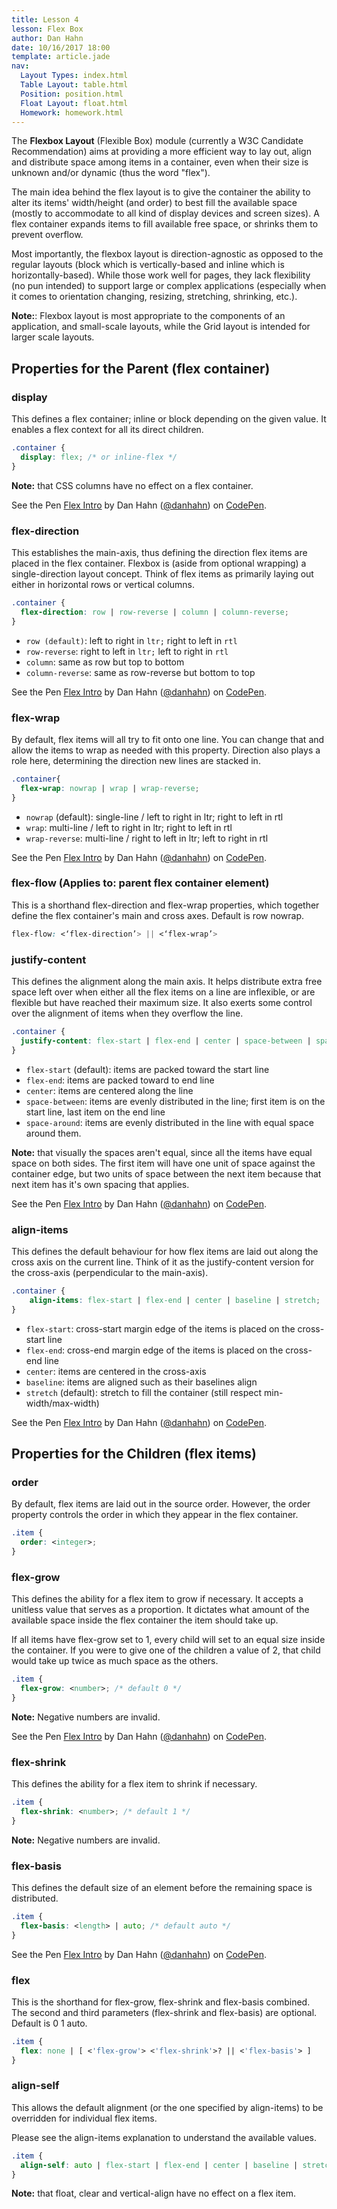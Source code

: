 ```yaml
---
title: Lesson 4
lesson: Flex Box
author: Dan Hahn
date: 10/16/2017 18:00
template: article.jade
nav:
  Layout Types: index.html
  Table Layout: table.html
  Position: position.html
  Float Layout: float.html
  Homework: homework.html
---
```


The **Flexbox Layout** (Flexible Box) module (currently a W3C Candidate Recommendation) aims at providing a more efficient way to lay out, align and distribute space among items in a container, even when their size is unknown and/or dynamic (thus the word "flex").

The main idea behind the flex layout is to give the container the ability to alter its items' width/height (and order) to best fill the available space (mostly to accommodate to all kind of display devices and screen sizes). A flex container expands items to fill available free space, or shrinks them to prevent overflow.

Most importantly, the flexbox layout is direction-agnostic as opposed to the regular layouts (block which is vertically-based and inline which is horizontally-based). While those work well for pages, they lack flexibility (no pun intended) to support large or complex applications (especially when it comes to orientation changing, resizing, stretching, shrinking, etc.).

**Note:**: Flexbox layout is most appropriate to the components of an application, and small-scale layouts, while the Grid layout is intended for larger scale layouts.

## Properties for the Parent (flex container)

### display

This defines a flex container; inline or block depending on the given value. It enables a flex context for all its direct children.
```css
.container {
  display: flex; /* or inline-flex */
}
```
**Note:** that CSS columns have no effect on a flex container.

<p data-height="266" data-theme-id="16874" data-slug-hash="VvzQwP" data-default-tab="result" data-user="danhahn" class='codepen'>See the Pen <a href='http://codepen.io/danhahn/pen/VvzQwP/'>Flex Intro</a> by Dan Hahn (<a href='http://codepen.io/danhahn'>@danhahn</a>) on <a href='http://codepen.io'>CodePen</a>.</p>
<script async src="//assets.codepen.io/assets/embed/ei.js"></script>

### flex-direction

This establishes the main-axis, thus defining the direction flex items are placed in the flex container. Flexbox is (aside from optional wrapping) a single-direction layout concept. Think of flex items as primarily laying out either in horizontal rows or vertical columns.
```css
.container {
  flex-direction: row | row-reverse | column | column-reverse;
}
```
* `row (default)`: left to right in `ltr;` right to left in `rtl`
* `row-reverse`: right to left in `ltr;` left to right in `rtl`
* `column`: same as row but top to bottom
* `column-reverse`: same as row-reverse but bottom to top

<p data-height="266" data-theme-id="16874" data-slug-hash="rOzJNX" data-default-tab="result" data-user="danhahn" class='codepen'>See the Pen <a href='http://codepen.io/danhahn/pen/rOzJNX/'>Flex Intro</a> by Dan Hahn (<a href='http://codepen.io/danhahn'>@danhahn</a>) on <a href='http://codepen.io'>CodePen</a>.</p>
<script async src="//assets.codepen.io/assets/embed/ei.js"></script>

### flex-wrap

By default, flex items will all try to fit onto one line. You can change that and allow the items to wrap as needed with this property. Direction also plays a role here, determining the direction new lines are stacked in.
```css
.container{
  flex-wrap: nowrap | wrap | wrap-reverse;
}
```
* `nowrap` (default): single-line / left to right in ltr; right to left in rtl
* `wrap`: multi-line / left to right in ltr; right to left in rtl
* `wrap-reverse`: multi-line / right to left in ltr; left to right in rtl

<p data-height="266" data-theme-id="16874" data-slug-hash="YyxePZ" data-default-tab="result" data-user="danhahn" class='codepen'>See the Pen <a href='http://codepen.io/danhahn/pen/YyxePZ/'>Flex Intro</a> by Dan Hahn (<a href='http://codepen.io/danhahn'>@danhahn</a>) on <a href='http://codepen.io'>CodePen</a>.</p>
<script async src="//assets.codepen.io/assets/embed/ei.js"></script>

### flex-flow (Applies to: parent flex container element)

This is a shorthand flex-direction and flex-wrap properties, which together define the flex container's main and cross axes. Default is row nowrap.
```css
flex-flow: <‘flex-direction’> || <‘flex-wrap’>
```
### justify-content

This defines the alignment along the main axis. It helps distribute extra free space left over when either all the flex items on a line are inflexible, or are flexible but have reached their maximum size. It also exerts some control over the alignment of items when they overflow the line.
```css
.container {
  justify-content: flex-start | flex-end | center | space-between | space-around;
}
```
* `flex-start` (default): items are packed toward the start line
* `flex-end`: items are packed toward to end line
* `center`: items are centered along the line
* `space-between`: items are evenly distributed in the line; first item is on the start line, last item on the end line
* `space-around`: items are evenly distributed in the line with equal space around them.

**Note:** that visually the spaces aren't equal, since all the items have equal space on both sides. The first item will have one unit of space against the container edge, but two units of space between the next item because that next item has it's own spacing that applies.

<p data-height="266" data-theme-id="16874" data-slug-hash="vNJdOZ" data-default-tab="result" data-user="danhahn" class='codepen'>See the Pen <a href='http://codepen.io/danhahn/pen/vNJdOZ/'>Flex Intro</a> by Dan Hahn (<a href='http://codepen.io/danhahn'>@danhahn</a>) on <a href='http://codepen.io'>CodePen</a>.</p>
<script async src="//assets.codepen.io/assets/embed/ei.js"></script>

### align-items

This defines the default behaviour for how flex items are laid out along the cross axis on the current line. Think of it as the justify-content version for the cross-axis (perpendicular to the main-axis).
```css
.container {
    align-items: flex-start | flex-end | center | baseline | stretch;
}
```
* `flex-start`: cross-start margin edge of the items is placed on the cross-start line
* `flex-end`: cross-end margin edge of the items is placed on the cross-end line
* `center`: items are centered in the cross-axis
* `baseline`: items are aligned such as their baselines align
* `stretch` (default): stretch to fill the container (still respect min-width/max-width)

<p data-height="266" data-theme-id="16874" data-slug-hash="MavQwd" data-default-tab="result" data-user="danhahn" class='codepen'>See the Pen <a href='http://codepen.io/danhahn/pen/MavQwd/'>Flex Intro</a> by Dan Hahn (<a href='http://codepen.io/danhahn'>@danhahn</a>) on <a href='http://codepen.io'>CodePen</a>.</p>
<script async src="//assets.codepen.io/assets/embed/ei.js"></script>

## Properties for the Children (flex items)

### order

By default, flex items are laid out in the source order. However, the order property controls the order in which they appear in the flex container.
```css
.item {
  order: <integer>;
}
```
### flex-grow

This defines the ability for a flex item to grow if necessary. It accepts a unitless value that serves as a proportion. It dictates what amount of the available space inside the flex container the item should take up.

If all items have flex-grow set to 1, every child will set to an equal size inside the container. If you were to give one of the children a value of 2, that child would take up twice as much space as the others.
```css
.item {
  flex-grow: <number>; /* default 0 */
}
```
**Note:** Negative numbers are invalid.

<p data-height="266" data-theme-id="16874" data-slug-hash="gaxvge" data-default-tab="result" data-user="danhahn" class='codepen'>See the Pen <a href='http://codepen.io/danhahn/pen/gaxvge/'>Flex Intro</a> by Dan Hahn (<a href='http://codepen.io/danhahn'>@danhahn</a>) on <a href='http://codepen.io'>CodePen</a>.</p>
<script async src="//assets.codepen.io/assets/embed/ei.js"></script>

### flex-shrink

This defines the ability for a flex item to shrink if necessary.
```css
.item {
  flex-shrink: <number>; /* default 1 */
}
```
**Note:** Negative numbers are invalid.

### flex-basis
This defines the default size of an element before the remaining space is distributed.
```css
.item {
  flex-basis: <length> | auto; /* default auto */
}
```
<p data-height="266" data-theme-id="16874" data-slug-hash="NGvydE" data-default-tab="result" data-user="danhahn" class='codepen'>See the Pen <a href='http://codepen.io/danhahn/pen/NGvydE/'>Flex Intro</a> by Dan Hahn (<a href='http://codepen.io/danhahn'>@danhahn</a>) on <a href='http://codepen.io'>CodePen</a>.</p>
<script async src="//assets.codepen.io/assets/embed/ei.js"></script>

### flex

This is the shorthand for flex-grow, flex-shrink and flex-basis combined. The second and third parameters (flex-shrink and flex-basis) are optional. Default is 0 1 auto.
```css
.item {
  flex: none | [ <'flex-grow'> <'flex-shrink'>? || <'flex-basis'> ]
}
```
### align-self

This allows the default alignment (or the one specified by align-items) to be overridden for individual flex items.

Please see the align-items explanation to understand the available values.
```css
.item {
  align-self: auto | flex-start | flex-end | center | baseline | stretch;
}
```
**Note:** that float, clear and vertical-align have no effect on a flex item.
